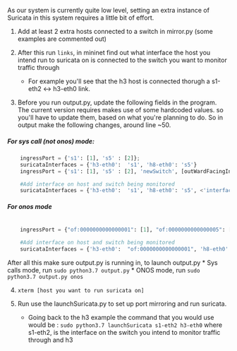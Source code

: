 As our system is currently quite low level, setting an extra instance of Suricata in this system requires a little bit of effort.



1. Add at least 2 extra hosts connected to a switch in mirror.py (some examples are commented out)
2. After this run `links`, in mininet  find out what interface the host you intend run to suricata on is connected to the switch you want to monitor traffic through

    * For example you'll see that the h3 host is connected thorugh a s1-eth2 <->  h3-eth0 link.

3. Before you run output.py, update the following fields in the program. The current version requires makes use of some hardcoded values. so you'll have to update them, based on what you're planning to do. So in output make the following changes, around line ~50.

##### For sys call (not onos) mode: 
```python
    ingressPort = {'s1': [1], 's5' : [2]};
    suricataInterfaces = {'h3-eth0':  's1', 'h8-eth0': 's5'} 
    ingressPort = {'s1': [1], 's5' : [2], 'newSwitch', [outWardFacingInterfaces]}; # For reflected spoof protection (optional)

    #Add interface on host and switch being monitored
    suricataInterfaces = {'h3-eth0':  's1', 'h8-eth0': 's5', <'interfaceOnHost'> : <'switchBeingMonitored'> } 
```

##### For onos mode
```python

    ingressPort = {"of:0000000000000001": [1], "of:0000000000000005": [2], 'newSwitch', [outWardFacingInterfaces] };  #For reflected spoof protection (optional)

    #Add interface on host and switch being monitored
    suricataInterfaces = {'h3-eth0':  "of:0000000000000001", 'h8-eth0': "of:0000000000000005", <'interfaceOnHost'> : <'switchBeingMonitoredONOSDeviceID'>} 

```


After all this make sure output.py is running in, to launch output.py
    * Sys calls mode, run `sudo python3.7 output.py`
    * ONOS mode, run `sudo python3.7 output.py onos`


4. `xterm [host you want to run suricata on]`

5. Run use the launchSuricata.py to set up port mirroring and run suricata. 

    * Going back to the h3 example the command that you would use would be :  `sudo python3.7 launchSuricata s1-eth2 h3-eth0` where s1-eth2, is the interface on the switch you intend to monitor traffic through and h3
 